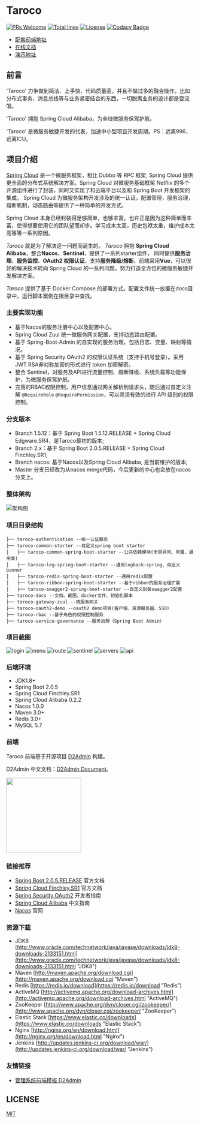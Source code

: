 # Taroco 

[![PRs Welcome](https://img.shields.io/badge/PRs-welcome-brightgreen.svg)](https://github.com/liuht777/Taroco)
[![Total lines](https://tokei.rs/b1/github/liuht777/Taroco?category=lines)](https://github.com/liuht777/Taroco)
[![License](https://img.shields.io/badge/License-Apache%202.0-blue.svg?label=license)](https://github.com/liuht777/Taroco/blob/master/LICENSE)
[![Codacy Badge](https://api.codacy.com/project/badge/Grade/1237f7a17da0481bad1ad1fe0f93b7ea)](https://app.codacy.com/app/liuht777/Taroco?utm_source=github.com&utm_medium=referral&utm_content=liuht777/Taroco&utm_campaign=Badge_Grade_Dashboard)

- [配套前端地址](https://github.com/liuht777/Taroco-UI-NEW)
- [在线文档](https://www.yuque.com/liuht777/dpilpu)
- [演示地址](http://118.190.154.85)

## 前言

'Taroco' 力争做到简洁、上手快、代码质量高，并且不做过多的融合操作。比如分布式事务、消息总线等与业务紧密结合的东西，一切脱离业务的设计都是耍流氓。

'Taroco' 拥抱 Spring Cloud Alibaba，为全线微服务保驾护航。

'Taroco' 是微服务敏捷开发的代表，加速中小型项目开发周期。PS：远离996，远离ICU。

## 项目介绍

[Spring Cloud](https://projects.spring.io/spring-cloud/) 是一个微服务框架，相比 Dubbo 等 RPC 框架, Spring Cloud 提供更全面的分布式系统解决方案。Spring 
Cloud 对微服务基础框架 Netflix 的多个开源组件进行了封装，同时又实现了和云端平台以及和 Spring Boot 开发框架的集成。 Spring 
Cloud 为微服务架构开发涉及的统一认证，配置管理，服务治理，熔断机制，动态路由等提供了一种简单的开发方式。

Spring Cloud 本身已经封装得足够简单，也够丰富。也许正是因为这种简单而丰富，使得想要使用它的团队望而却步。学习成本太高，历史包袱太重，维护成本太高等等一系列原因。

*Taroco* 就是为了解决这一问题而诞生的。 *Taroco* 拥抱 **Spring Cloud Alibaba**，整合**Nacos**、**Sentinel**，提供了一系列starter组件，
同时提供**服务治理**、**服务监控**、**OAuth2 权限认证**，支持**服务降级/熔断**、前端采用**Vue**，可以很好的解决技术转向 Spring Cloud 的一系列问题，努力打造全方位的微服务敏捷开发解决方案。

*Taroco* 提供了基于 Docker Compose 的部署方式。配置文件统一放置在docs目录中，运行脚本案例在根目录中查找。

### 主要实现功能

* 基于Nacos的服务注册中心以及配置中心。
* Spring Cloud Zuul 统一微服务网关配置，支持动态路由配置。
* 基于 Spring-Boot-Admin 的自实现的服务治理。包括日志、变量、映射等情况。
* 基于 Spring Security OAuth2 的权限认证系统（支持手机号登录）。采用JWT RSA非对称加密的形式进行 token 加密解密。
* 整合 Sentinel，对服务及API进行流量控制、熔断降级、系统负载等功能保护，为微服务保驾护航。
* 完善的RBAC权限控制，用户信息通过网关解析到请求头，随后通过自定义注解 `@RequireRole` `@RequirePermission`，可以灵活有效的进行 API 级别的权限控制。

### 分支版本

* Branch 1.5.12：基于 Spring Boot 1.5.12.RELEASE + Spring Cloud Edgware.SR4，是Taroco最初的版本;
* Branch 2.x：基于 Spring Boot 2.0.5.RELEASE + Spring Cloud Finchley.SR1;
* Branch nacos: 基于Nacos以及Spring Cloud Alibaba, 是当前维护的版本;
* Master 分支已经改为从nacos merge代码，今后更新的中心也会放在nacos分支上。

### 整体架构

![架构图](https://github.com/liuht777/Taroco/blob/master/taroco-docs/files/taroco%E6%9E%B6%E6%9E%84%E5%9B%BE.jpg)

### 项目目录结构

```
├── taroco-authentication --统一认证服务
├── taroco-common-starter --自定义spring boot starter
│   ├── taroco-common-spring-boot-starter --公共依赖模块(全局异常、常量、通用类)
│   ├── taroco-log-spring-boot-starter --通用logback-spring、自定义banner
│   ├── taroco-redis-spring-boot-starter --通用redis配置
│   ├── taroco-ribbon-spring-boot-starter --基于ribbon的服务治理扩展
│   ├── taroco-swagger2-spring-boot-starter --自定义封装swagger2配置
├── taroco-docs --文档、截图、docker文件、初始化脚本
├── taroco-gateway-zuul --微服务网关
├── taroco-oauth2-demo --oauth2 demo项目(客户端、资源服务器、SSO)
├── taroco-rbac --基于角色的权限控制服务
├── taroco-service-governance --服务治理（Spring Boot Admin）

```

### 项目截图

![login](https://github.com/liuht777/Taroco/blob/master/taroco-docs/files/login.png)
![menu](https://github.com/liuht777/Taroco/blob/master/taroco-docs/files/menu.png)
![route](https://github.com/liuht777/Taroco/blob/master/taroco-docs/files/route.png)
![sentinel](https://github.com/liuht777/Taroco/blob/master/taroco-docs/files/sentinel.png)
![servers](https://github.com/liuht777/Taroco/blob/master/taroco-docs/files/servers.png)
![api](https://github.com/liuht777/Taroco/blob/master/taroco-docs/files/api.png)

### 后端环境

* JDK1.8+
* Spring Boot 2.0.5
* Spring Cloud Finchley.SR1
* Spring Cloud Alibaba 0.2.2
* Nacos 1.0.0
* Maven 3.0+
* Redis 3.0+
* MySQL 5.7

### 前端

Taroco 前端基于开源项目 [D2Admin](https://github.com/d2-projects/d2-admin) 构建。

D2Admin 中文文档：[D2Admin Document](https://d2-projects.github.io/d2-admin-doc/zh/)。

<a href="https://github.com/d2-projects/d2-admin" target="_blank"><img src="https://raw.githubusercontent.com/FairyEver/d2-admin/master/doc/image/d2-admin@2x.png" width="200"></a>

### 链接推荐

- [Spring Boot 2.0.5.RELEASE](https://docs.spring.io/spring-boot/docs/2.0.5.RELEASE/reference/htmlsingle) 官方文档 
- [Spring Cloud Finchley.SR1](http://cloud.spring.io/spring-cloud-static/Finchley.SR1/multi/multi_spring-cloud.html) 官方文档
- [Spring Security OAuth2](http://projects.spring.io/spring-security-oauth/docs/oauth2.html) 开发者指南
- [Spring Cloud Alibaba](https://github.com/spring-cloud-incubator/spring-cloud-alibaba/wiki) 中文指南
- [Nacos](https://nacos.io/zh-cn/index.html) 官网

### 资源下载

- JDK8 [http://www.oracle.com/technetwork/java/javase/downloads/jdk8-downloads-2133151.html](http://www.oracle.com/technetwork/java/javase/downloads/jdk8-downloads-2133151.html "JDK8")
- Maven [http://maven.apache.org/download.cgi](http://maven.apache.org/download.cgi "Maven")
- Redis [https://redis.io/download](https://redis.io/download "Redis")
- ActiveMQ [http://activemq.apache.org/download-archives.html](http://activemq.apache.org/download-archives.html "ActiveMQ")
- ZooKeeper [http://www.apache.org/dyn/closer.cgi/zookeeper/](http://www.apache.org/dyn/closer.cgi/zookeeper/ "ZooKeeper")
- Elastic Stack [https://www.elastic.co/downloads](https://www.elastic.co/downloads "Elastic Stack")
- Nginx [http://nginx.org/en/download.html](http://nginx.org/en/download.html "Nginx")
- Jenkins [http://updates.jenkins-ci.org/download/war/](http://updates.jenkins-ci.org/download/war/ "Jenkins")

### 友情链接

- [管理系统前端模板 D2Admin](https://github.com/d2-projects/d2-admin)

## LICENSE

[MIT](LICENSE "MIT")


